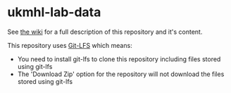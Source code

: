 # ukmhl-lab-data
See [the wiki](https://github.com/jisc-content/ukmhl-lab-data/wiki/) for a full description of this repository and it's content.

This repository uses [Git-LFS](https://git-lfs.github.com) which means:
* You need to install git-lfs to clone this repository including files stored using git-lfs
* The 'Download Zip' option for the repository will not download the files stored using git-lfs
